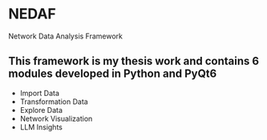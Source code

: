 # NEDAF
Network Data Analysis Framework

## This framework is my thesis work and contains 6 modules developed in Python and PyQt6
- Import Data
- Transformation Data
- Explore Data
- Network Visualization
- LLM Insights

